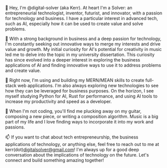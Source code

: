 🤖 Hey, I'm @digital-solver (aka Kerr). At heart I'm a Solver: an entrepreneurial technologist, inventor, futurist, and innovator, with a passion for technology and business. I have a particular interest in advanced tech, such as AI, especially how it can be used to create value and solve problems.

🚀 With a strong background in business and a deep passion for technology, I'm constantly seeking out innovative ways to merge my interests and drive value and growth. My initial curiosity for AI's potential for creativity in music led me to delve into the topic in my university dissertation. This curiosity has since evolved into a deeper interest in exploring the business applications of AI and finding innovative ways to use it to address problems and create value.

🌱 Right now, I'm using and building my MERN/MEAN skills to create full-stack web applications. I'm also always exploring new technologies to see how they can be leveraged for business purposes. On the horizon, I see myself studying Python for AI, Rust for performance, and using AI tools to increase my productivity and speed as a developer.

🎸 When I'm not coding, you'll find me plucking away on my guitar, composing a new piece, or writing a composition algorithm. Music is a big part of my life and I love finding ways to incorporate it into my work and passions.

📫 If you want to chat about tech entrepreneurship, the business applications of technology, or anything else, feel free to reach out to me at kerr(dot)digitalsolver@gmail.com! I'm always up for a good deep conversation about the implications of technology on the future. Let's connect and build something amazing together!

<!---
digital-solver/digital-solver is a ✨ special ✨ repository because its `README.md` (this file) appears on your GitHub profile.
You can click the Preview link to take a look at your changes.
--->
